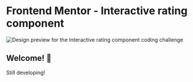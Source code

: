 # Frontend Mentor - Interactive rating component

![Design preview for the Interactive rating component coding challenge](./design/desktop-preview.jpg)

## Welcome! 👋

Still developing!